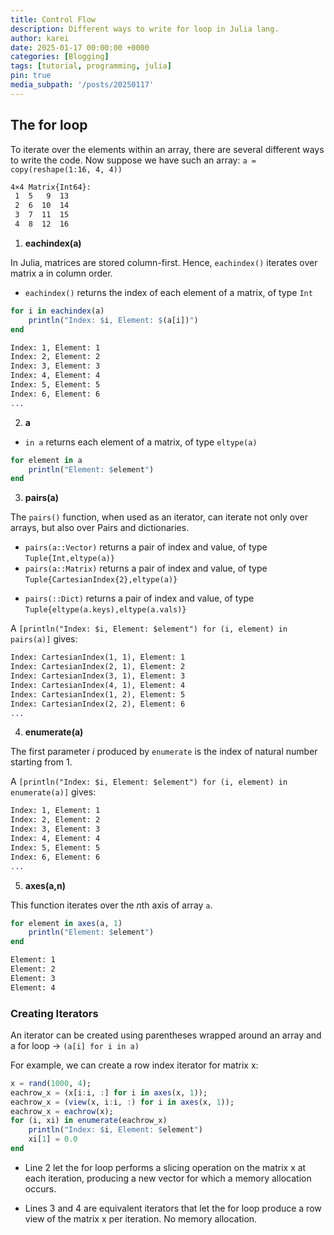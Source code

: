 ```yaml
---
title: Control Flow
description: Different ways to write for loop in Julia lang.
author: karei
date: 2025-01-17 00:00:00 +0000
categories: [Blogging]
tags: [tutorial, programming, julia]
pin: true
media_subpath: '/posts/20250117'
---
```


## The for loop

To iterate over the elements within an array, there are several different ways to write the code. Now suppose we have such an array: `a = copy(reshape(1:16, 4, 4))`

```2
4×4 Matrix{Int64}:
 1  5   9  13
 2  6  10  14
 3  7  11  15
 4  8  12  16
```

1. **eachindex(a)**

In Julia, matrices are stored column-first. Hence, `eachindex()` iterates over matrix a in column order.

- `eachindex()` returns the index of each element of a matrix, of type `Int`

```julia
for i in eachindex(a)
    println("Index: $i, Element: $(a[i])")
end
```

```2
Index: 1, Element: 1
Index: 2, Element: 2
Index: 3, Element: 3
Index: 4, Element: 4
Index: 5, Element: 5
Index: 6, Element: 6
...
```

2. **a**

- `in a` returns each element of a matrix, of type `eltype(a)`

```julia
for element in a
    println("Element: $element")
end
```

3. **pairs(a)**

The `pairs()` function, when used as an iterator, can iterate not only over arrays, but also over Pairs and dictionaries.

- `pairs(a::Vector)` returns a pair of index and value, of type `Tuple{Int,eltype(a)}`
- `pairs(a::Matrix)` returns a pair of index and value, of type `Tuple{CartesianIndex{2},eltype(a)}`
<!-- - `pairs(::Tuple{Pair})`, `pairs(::Vector{Pair})` returns a pair of key and value, of type `Tuple{eltype(a[i].first),eltype(a[i].second)}` -->
- `pairs(::Dict)` returns a pair of index and value, of type `Tuple{eltype(a.keys),eltype(a.vals)}`

A `[println("Index: $i, Element: $element") for (i, element) in pairs(a)]` gives:

```2
Index: CartesianIndex(1, 1), Element: 1
Index: CartesianIndex(2, 1), Element: 2
Index: CartesianIndex(3, 1), Element: 3
Index: CartesianIndex(4, 1), Element: 4
Index: CartesianIndex(1, 2), Element: 5
Index: CartesianIndex(2, 2), Element: 6
...
```

4. **enumerate(a)**

The first parameter *i* produced by `enumerate` is the index of natural number starting from 1.

A `[println("Index: $i, Element: $element") for (i, element) in enumerate(a)]` gives:

```2
Index: 1, Element: 1
Index: 2, Element: 2
Index: 3, Element: 3
Index: 4, Element: 4
Index: 5, Element: 5
Index: 6, Element: 6
...
```

5. **axes(a,n)**

This function iterates over the *n*th axis of array `a`.

```julia
for element in axes(a, 1)
    println("Element: $element")
end
```

```2
Element: 1
Element: 2
Element: 3
Element: 4
```

### Creating Iterators

An iterator can be created using parentheses wrapped around an array and a for loop -> `(a[i] for i in a)`

For example, we can create a row index iterator for matrix x:

```julia
x = rand(1000, 4);
eachrow_x = (x[i:i, :] for i in axes(x, 1));
eachrow_x = (view(x, i:i, :) for i in axes(x, 1));
eachrow_x = eachrow(x);
for (i, xi) in enumerate(eachrow_x)
    println("Index: $i, Element: $element")
    xi[1] = 0.0
end
```

- Line 2 let the for loop performs a slicing operation on the matrix x at each iteration, producing a new vector for which a memory allocation occurs.

- Lines 3 and 4 are equivalent iterators that let the for loop produce a row view of the matrix x per iteration. No memory allocation.
